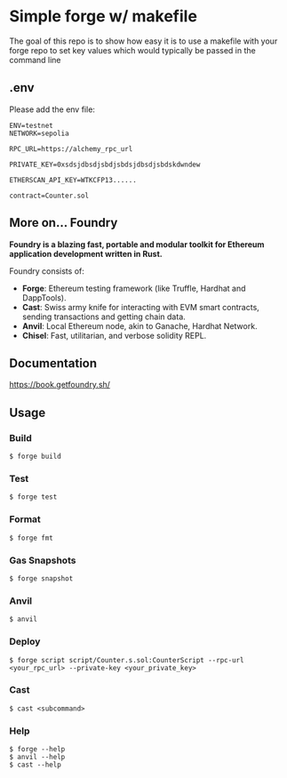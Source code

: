 # Simple forge w/ makefile

The goal of this repo is to show how easy it is to use a makefile with your forge repo to set key values which would typically be passed in the command line

## .env
Please add the env file:
```.env
ENV=testnet
NETWORK=sepolia

RPC_URL=https://alchemy_rpc_url

PRIVATE_KEY=0xsdsjdbsdjsbdjsbdsjdbsdjsbdskdwndew

ETHERSCAN_API_KEY=WTKCFP13......

contract=Counter.sol
```


## More on... Foundry

**Foundry is a blazing fast, portable and modular toolkit for Ethereum application development written in Rust.**

Foundry consists of:

-   **Forge**: Ethereum testing framework (like Truffle, Hardhat and DappTools).
-   **Cast**: Swiss army knife for interacting with EVM smart contracts, sending transactions and getting chain data.
-   **Anvil**: Local Ethereum node, akin to Ganache, Hardhat Network.
-   **Chisel**: Fast, utilitarian, and verbose solidity REPL.

## Documentation

https://book.getfoundry.sh/

## Usage

### Build

```shell
$ forge build
```

### Test

```shell
$ forge test
```

### Format

```shell
$ forge fmt
```

### Gas Snapshots

```shell
$ forge snapshot
```

### Anvil

```shell
$ anvil
```

### Deploy

```shell
$ forge script script/Counter.s.sol:CounterScript --rpc-url <your_rpc_url> --private-key <your_private_key>
```

### Cast

```shell
$ cast <subcommand>
```

### Help

```shell
$ forge --help
$ anvil --help
$ cast --help
```
